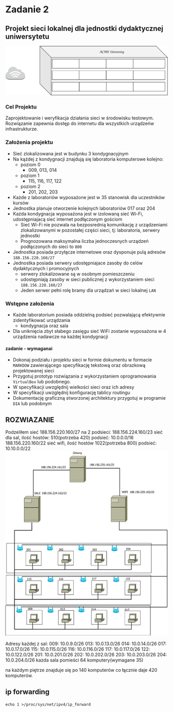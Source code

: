 # Zadanie 2

## Projekt sieci lokalnej dla jednostki dydaktycznej uniwersytetu

![budynek](budynek.svg)

### Cel Projektu
  Zaprojektowanie i weryfikacja działania sieci w środowisku testowym. 
  Rozwiązanie zapewnia dostęp do internetu dla wszystkich urządzeńw infrastrukturze.
  
### Założenia projektu

* Sieć zlokalizowana jest w budynku 3 kondygnacyjnym
* Na kążdej z kondygnacji znajdują się laboratoria komputerowe kolejno:
  * poziom 0 
    * 009, 013, 014
  * poziom 1
    * 115, 116, 117, 122
  * poziom 2
    * 201, 202, 203 
* Każde z laboratoriów wyposażone jest w 35 stanowisk dla uczestników kursów
* Jednostka planuje otworzenie kolejnych laboratoriów 017 oraz 204
* Każda kondygnacja wyposażona jest w izolowaną sieć Wi-Fi, udostępniajacą sieć internet podłączonym gościom
  * Sieć Wi-Fi nie pozwala na bezposrednią komunikację z urządzeniami zlokalizowanymi w pozostałej części sieci,
    tj: laboratoria, serwery jednostki
  * Prognozowana maksymalna liczba jednoczesnych urządzeń podłączonych do sieci to ``800``
* Jednostka posiada przyłącze internetowe oraz dysponuje pulą adresów ``188.156.220.160/27``
* Jednostka posiada serwery udostępniajace zasoby do celów dydaktycznych i promocyjnych
  * serwery zlokalizowane są w osobnym pomieszczeniu
  * udostępniają zasoby w sieci publicznej z wykorzystaniem sieci ``188.156.220.160/27``
  * Jeden serwer pełni rolę bramy dla urządzań w sieci lokalnej ``LAN``

### Wstępne założenia

* Każde laboratorium posiada oddzielną podsieć pozwalającą efektywnie zidentyfikować urządzania
  * kondygnacja oraz sala
* Dla uniknięcia zbyt słabego zasięgu sieć WiFi zostanie wyposażona w 4 urządzenia nadawcze na każdej kondygnacji
 

#### zadanie - wymaganai

* Dokonaj podziału i projektu sieci w formie dokumentu w formacie ``MARKDOW`` zawierającego specyfikację tekstową oraz obrazkową
  projektowanej sieci
* Przygotuj prototyp rozwiązania z wykorzystaniem oprogramowania ``VirtualBox`` lub podobnego.
* W specyfikacji uwzględnij wielkości sieci oraz ich adresy
* W specyfikacji uwzględnij konfigurację tablicy routingu
* Dokumentację graficzną stworzonej architektury przygotuj w programie ``DIA`` lub podobnym


ROZWIAZANIE
--- 
Podzeliłem sieć 188.156.220.160/27 na 2 podsieci:
188.156.224.160/23  sieć dla sal, ilość hostów: 510(potrzeba 420)
podsieć: 10.0.0.0/16
188.156.220.160/22 sieć wifi, ilość hostów 1022(potrzeba 800)
		podsieć: 10.10.0.0/22
![diagram](koncept2.svg)


Adresy każdej z sal:
009: 10.0.9.0/26
013: 10.0.13.0/26
014: 10.0.14.0/26
017: 10.0.17.0/26
115: 10.0.115.0/26
116: 10.0.116.0/26
117: 10.0.117.0/26
122: 10.0.122.0/26
201: 10.0.201.0/26
202: 10.0.202.0/26
203: 10.0.203.0/26
204: 10.0.204.0/26
kazda sala pomieści 64 komputery(wymagane 35)

na każdym piętrze znajduje się po 140 komputerów co łącznie daje 420 komputerów.

 ip forwarding
----
 ``echo 1 >/proc/sys/net/ipv4/ip_forward``

